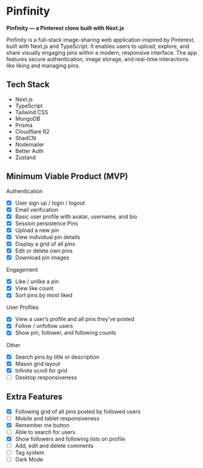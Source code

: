 # Pinfinity

**Pinfinity — a Pinterest clone built with Next.js**

Pinfinity is a full-stack image-sharing web application inspired by Pinterest, built with Next.js and TypeScript. It enables users to upload, explore, and share visually engaging pins within a modern, responsive interface. The app features secure authentication, image storage, and real-time interactions like liking and managing pins.

## Tech Stack

- Next.js
- TypeScript
- Tailwind CSS
- MongoDB
- Prisma
- Cloudflare R2
- ShadCN
- Nodemailer
- Better Auth
- Zustand

## Minimum Viable Product (MVP)

Authentication

- [x] User sign up / login / logout
- [x] Email verification
- [x] Basic user profile with avatar, username, and bio
- [x] Session persistence Pins
- [x] Upload a new pin
- [x] View individual pin details
- [x] Display a grid of all pins
- [x] Edit or delete own pins
- [x] Download pin images

Engagement

- [x] Like / unlike a pin
- [x] View like count
- [x] Sort pins by most liked

User Profiles

- [x] View a user’s profile and all pins they’ve posted
- [x] Follow / unfollow users
- [x] Show pin, follower, and following counts

Other

- [x] Search pins by title or description
- [x] Mason grid layout
- [x] Infinite scroll for grid
- [ ] Desktop responsiveness

## Extra Features

- [x] Following grid of all pins posted by followed users
- [ ] Mobile and tablet responsiveness
- [x] Remember me button
- [ ] Able to search for users
- [x] Show followers and following lists on profile
- [ ] Add, edit and delete comments
- [ ] Tag system
- [ ] Dark Mode
